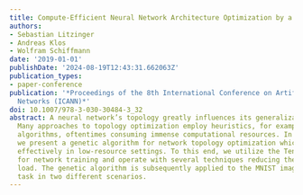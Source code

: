 ```yaml
---
title: Compute-Efficient Neural Network Architecture Optimization by a Genetic Algorithm
authors:
- Sebastian Litzinger
- Andreas Klos
- Wolfram Schiffmann
date: '2019-01-01'
publishDate: '2024-08-19T12:43:31.662063Z'
publication_types:
- paper-conference
publication: '*Proceedings of the 8th International Conference on Artificial Neural
  Networks (ICANN)*'
doi: 10.1007/978-3-030-30484-3_32
abstract: A neural network’s topology greatly influences its generalization ability.
  Many approaches to topology optimization employ heuristics, for example genetic
  algorithms, oftentimes consuming immense computational resources. In this contribution,
  we present a genetic algorithm for network topology optimization which can be deployed
  effectively in low-resource settings. To this end, we utilize the TensorFlow framework
  for network training and operate with several techniques reducing the computational
  load. The genetic algorithm is subsequently applied to the MNIST image classification
  task in two different scenarios.
---
```

